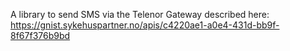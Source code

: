 A library to send SMS via the Telenor Gateway described here: https://gnist.sykehuspartner.no/apis/c4220ae1-a0e4-431d-bb9f-8f67f376b9bd